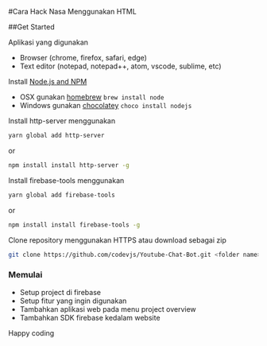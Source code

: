 #Cara Hack Nasa Menggunakan HTML

##Get Started

Aplikasi yang digunakan
- Browser (chrome, firefox, safari, edge)
- Text editor (notepad, notepad++, atom, vscode, sublime, etc)

Install [Node.js and NPM](https://nodejs.org/en/download/)
- OSX gunakan [homebrew](http://brew.sh) `brew install node`
- Windows gunakan [chocolatey](https://chocolatey.org/) `choco install nodejs`

Install http-server menggunakan
```sh
yarn global add http-server 
```
or
```sh
npm install install http-server -g
```

Install firebase-tools menggunakan
```sh
yarn global add firebase-tools 
```
or
```sh
npm install install firebase-tools -g
```

Clone repository menggunakan HTTPS atau download sebagai zip
```sh
git clone https://github.com/codevjs/Youtube-Chat-Bot.git <folder name>
```

### Memulai
- Setup project di firebase
- Setup fitur yang ingin digunakan
- Tambahkan aplikasi web pada menu project overview
- Tambahkan SDK firebase kedalam website

Happy coding
